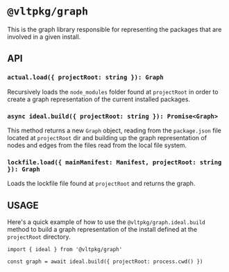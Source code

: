 # `@vltpkg/graph`

This is the graph library responsible for representing the packages
that are involved in a given install.

## API

### `actual.load({ projectRoot: string }): Graph`

Recursively loads the `node_modules` folder found at `projectRoot` in order to
create a graph representation of the current installed packages.

### `async ideal.build({ projectRoot: string }): Promise<Graph>`

This method returns a new `Graph` object, reading from the `package.json`
file located at `projectRoot` dir and building up the graph representation
of nodes and edges from the files read from the local file system.

### `lockfile.load({ mainManifest: Manifest, projectRoot: string }): Graph`

Loads the lockfile file found at `projectRoot` and returns the graph.

## USAGE

Here's a quick example of how to use the `@vltpkg/graph.ideal.build` method to
build a graph representation of the install defined at the `projectRoot`
directory.

```
import { ideal } from '@vltpkg/graph'

const graph = await ideal.build({ projectRoot: process.cwd() })
```
